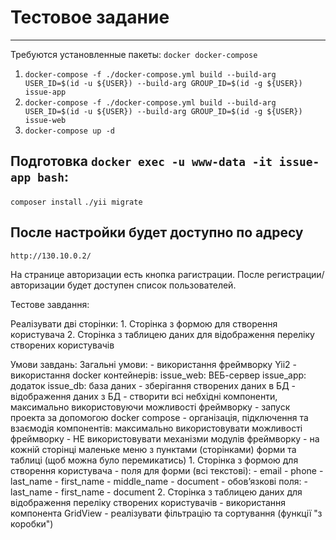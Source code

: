 Тестовое задание
============

-------------
Требуются установленные пакеты: ``` docker docker-compose ```

1. ``` docker-compose -f ./docker-compose.yml build --build-arg USER_ID=$(id -u ${USER}) --build-arg GROUP_ID=$(id -g ${USER}) issue-app ```
2. ``` docker-compose -f ./docker-compose.yml build --build-arg USER_ID=$(id -u ${USER}) --build-arg GROUP_ID=$(id -g ${USER}) issue-web ```
3. ``` docker-compose up -d ```

Подготовка ``` docker exec -u www-data -it issue-app bash ```:
-------------
``` composer install ```
``` ./yii migrate ```

После настройки будет доступно по адресу
-------------
``` http://130.10.0.2/ ```

На странице авторизации есть кнопка рагистрации.
После регистрации/авторизации будет доступен список пользователей.



Тестове завдання:

Реалізувати дві сторінки:
    1. Сторінка з формою для створення користувача
    2. Сторінка з таблицею даних для відображення переліку створених
користувачів

Умови завдань:
    Загальні умови:
        - використання фреймворку Yii2
        - використання docker контейнерів:
            issue_web: ВЕБ-сервер
            issue_app: додаток
            issue_db: база даних
        - зберігання створених даних в БД
        - відображення даних з БД
        - створити всі небхідні компоненти, максимально використовуючи
можливості фреймворку
        - запуск проекта за допомогою docker compose
        - організація, підключення та взаємодія компонентів: максимально
використовувати можливості фреймворку
        - НЕ використовувати механізми модулів фреймворку
        - на кожній сторінці маленьке меню з пунктами (сторінками) форми та
таблиці (щоб можна було перемикатись)
    1. Сторінка з формою для створення користувача
        - поля для форми (всі текстові):
            - email
            - phone
            - last_name
            - first_name
            - middle_name
            - document
        - обовʼязкові поля:
            - last_name
            - first_name
            - document
    2. Сторінка з таблицею даних для відображення переліку створених
користувачів
        - використання компонента GridView
        - реалізувати фільтрацію та сортування (функції "з коробки")

